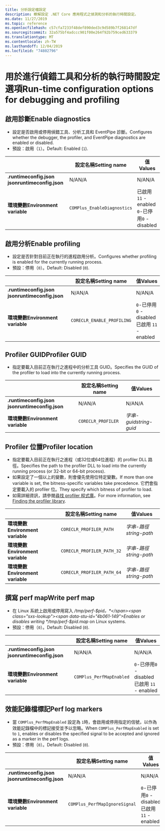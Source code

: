 ```yaml
---
title: 分析設定檔設定
description: 瞭解設定 .NET Core 應用程式之偵測和分析的執行時間設定。
ms.date: 11/27/2019
ms.topic: reference
ms.openlocfilehash: c57cfa7233f48def890ded3c9d589b7f268147df
ms.sourcegitcommit: 32a575bf4adccc901f00e264f92b759ced633379
ms.translationtype: MT
ms.contentlocale: zh-TW
ms.lasthandoff: 12/04/2019
ms.locfileid: "74802796"
---
```

# <a name="run-time-configuration-options-for-debugging-and-profiling"></a><span data-ttu-id="4b061-103">用於進行偵錯工具和分析的執行時間設定選項</span><span class="sxs-lookup"><span data-stu-id="4b061-103">Run-time configuration options for debugging and profiling</span></span>

## <a name="enable-diagnostics"></a><span data-ttu-id="4b061-104">啟用診斷</span><span class="sxs-lookup"><span data-stu-id="4b061-104">Enable diagnostics</span></span>

- <span data-ttu-id="4b061-105">設定是否啟用或停用偵錯工具、分析工具和 EventPipe 診斷。</span><span class="sxs-lookup"><span data-stu-id="4b061-105">Configures whether the debugger, the profiler, and EventPipe diagnostics are enabled or disabled.</span></span>
- <span data-ttu-id="4b061-106">預設：啟用（`1`）。</span><span class="sxs-lookup"><span data-stu-id="4b061-106">Default: Enabled (`1`).</span></span>

| | <span data-ttu-id="4b061-107">設定名稱</span><span class="sxs-lookup"><span data-stu-id="4b061-107">Setting name</span></span> | <span data-ttu-id="4b061-108">值</span><span class="sxs-lookup"><span data-stu-id="4b061-108">Values</span></span> |
| - | - | - |
| <span data-ttu-id="4b061-109">**.runtimeconfig.json json**</span><span class="sxs-lookup"><span data-stu-id="4b061-109">**runtimeconfig.json**</span></span> | <span data-ttu-id="4b061-110">N/A</span><span class="sxs-lookup"><span data-stu-id="4b061-110">N/A</span></span> | <span data-ttu-id="4b061-111">N/A</span><span class="sxs-lookup"><span data-stu-id="4b061-111">N/A</span></span> |
| <span data-ttu-id="4b061-112">**環境變數**</span><span class="sxs-lookup"><span data-stu-id="4b061-112">**Environment variable**</span></span> | `COMPlus_EnableDiagnostics` | <span data-ttu-id="4b061-113">已啟用 `1`</span><span class="sxs-lookup"><span data-stu-id="4b061-113">`1` - enabled</span></span><br/><span data-ttu-id="4b061-114">`0`-已停用</span><span class="sxs-lookup"><span data-stu-id="4b061-114">`0` - disabled</span></span> |

## <a name="enable-profiling"></a><span data-ttu-id="4b061-115">啟用分析</span><span class="sxs-lookup"><span data-stu-id="4b061-115">Enable profiling</span></span>

- <span data-ttu-id="4b061-116">設定是否針對目前正在執行的進程啟用分析。</span><span class="sxs-lookup"><span data-stu-id="4b061-116">Configures whether profiling is enabled for the currently running process.</span></span>
- <span data-ttu-id="4b061-117">預設：停用（`0`）。</span><span class="sxs-lookup"><span data-stu-id="4b061-117">Default: Disabled (`0`).</span></span>

| | <span data-ttu-id="4b061-118">設定名稱</span><span class="sxs-lookup"><span data-stu-id="4b061-118">Setting name</span></span> | <span data-ttu-id="4b061-119">值</span><span class="sxs-lookup"><span data-stu-id="4b061-119">Values</span></span> |
| - | - | - |
| <span data-ttu-id="4b061-120">**.runtimeconfig.json json**</span><span class="sxs-lookup"><span data-stu-id="4b061-120">**runtimeconfig.json**</span></span> | <span data-ttu-id="4b061-121">N/A</span><span class="sxs-lookup"><span data-stu-id="4b061-121">N/A</span></span> | <span data-ttu-id="4b061-122">N/A</span><span class="sxs-lookup"><span data-stu-id="4b061-122">N/A</span></span> |
| <span data-ttu-id="4b061-123">**環境變數**</span><span class="sxs-lookup"><span data-stu-id="4b061-123">**Environment variable**</span></span> | `CORECLR_ENABLE_PROFILING` | <span data-ttu-id="4b061-124">`0`-已停用</span><span class="sxs-lookup"><span data-stu-id="4b061-124">`0` - disabled</span></span><br/><span data-ttu-id="4b061-125">已啟用 `1`</span><span class="sxs-lookup"><span data-stu-id="4b061-125">`1` - enabled</span></span> |

## <a name="profiler-guid"></a><span data-ttu-id="4b061-126">Profiler GUID</span><span class="sxs-lookup"><span data-stu-id="4b061-126">Profiler GUID</span></span>

- <span data-ttu-id="4b061-127">指定要載入目前正在執行之進程中的分析工具 GUID。</span><span class="sxs-lookup"><span data-stu-id="4b061-127">Specifies the GUID of the profiler to load into the currently running process.</span></span>

| | <span data-ttu-id="4b061-128">設定名稱</span><span class="sxs-lookup"><span data-stu-id="4b061-128">Setting name</span></span> | <span data-ttu-id="4b061-129">值</span><span class="sxs-lookup"><span data-stu-id="4b061-129">Values</span></span> |
| - | - | - |
| <span data-ttu-id="4b061-130">**.runtimeconfig.json json**</span><span class="sxs-lookup"><span data-stu-id="4b061-130">**runtimeconfig.json**</span></span> | <span data-ttu-id="4b061-131">N/A</span><span class="sxs-lookup"><span data-stu-id="4b061-131">N/A</span></span> | <span data-ttu-id="4b061-132">N/A</span><span class="sxs-lookup"><span data-stu-id="4b061-132">N/A</span></span> |
| <span data-ttu-id="4b061-133">**環境變數**</span><span class="sxs-lookup"><span data-stu-id="4b061-133">**Environment variable**</span></span> | `CORECLR_PROFILER` | <span data-ttu-id="4b061-134">*字串-guid*</span><span class="sxs-lookup"><span data-stu-id="4b061-134">*string-guid*</span></span> |

## <a name="profiler-location"></a><span data-ttu-id="4b061-135">Profiler 位置</span><span class="sxs-lookup"><span data-stu-id="4b061-135">Profiler location</span></span>

- <span data-ttu-id="4b061-136">指定要載入目前正在執行之進程（或32位或64位進程）的 profiler DLL 路徑。</span><span class="sxs-lookup"><span data-stu-id="4b061-136">Specifies the path to the profiler DLL to load into the currently running process (or 32-bit or 64-bit process).</span></span>
- <span data-ttu-id="4b061-137">如果設定了一個以上的變數，則會優先使用位特定變數。</span><span class="sxs-lookup"><span data-stu-id="4b061-137">If more than one variable is set, the bitness-specific variables take precedence.</span></span> <span data-ttu-id="4b061-138">它們會指定要載入的 profiler 位。</span><span class="sxs-lookup"><span data-stu-id="4b061-138">They specify which bitness of profiler to load.</span></span>
- <span data-ttu-id="4b061-139">如需詳細資訊，請參閱[尋找 profiler 程式庫](https://github.com/dotnet/runtime/blob/master/docs/design/coreclr/profiling/Profiler%20Loading.md)。</span><span class="sxs-lookup"><span data-stu-id="4b061-139">For more information, see [Finding the profiler library](https://github.com/dotnet/runtime/blob/master/docs/design/coreclr/profiling/Profiler%20Loading.md).</span></span>

| | <span data-ttu-id="4b061-140">設定名稱</span><span class="sxs-lookup"><span data-stu-id="4b061-140">Setting name</span></span> | <span data-ttu-id="4b061-141">值</span><span class="sxs-lookup"><span data-stu-id="4b061-141">Values</span></span> |
| - | - | - |
| <span data-ttu-id="4b061-142">**環境變數**</span><span class="sxs-lookup"><span data-stu-id="4b061-142">**Environment variable**</span></span> | `CORECLR_PROFILER_PATH` | <span data-ttu-id="4b061-143">*字串-路徑*</span><span class="sxs-lookup"><span data-stu-id="4b061-143">*string-path*</span></span> |
| <span data-ttu-id="4b061-144">**環境變數**</span><span class="sxs-lookup"><span data-stu-id="4b061-144">**Environment variable**</span></span> | `CORECLR_PROFILER_PATH_32` | <span data-ttu-id="4b061-145">*字串-路徑*</span><span class="sxs-lookup"><span data-stu-id="4b061-145">*string-path*</span></span> |
| <span data-ttu-id="4b061-146">**環境變數**</span><span class="sxs-lookup"><span data-stu-id="4b061-146">**Environment variable**</span></span> | `CORECLR_PROFILER_PATH_64` | <span data-ttu-id="4b061-147">*字串-路徑*</span><span class="sxs-lookup"><span data-stu-id="4b061-147">*string-path*</span></span> |

## <a name="write-perf-map"></a><span data-ttu-id="4b061-148">撰寫 perf map</span><span class="sxs-lookup"><span data-stu-id="4b061-148">Write perf map</span></span>

- <span data-ttu-id="4b061-149">在 Linux 系統上啟用或停用寫入 */tmp/perf-$pid。*</span><span class="sxs-lookup"><span data-stu-id="4b061-149">Enables or disables writing */tmp/perf-$pid.map* on Linux systems.</span></span>
- <span data-ttu-id="4b061-150">預設：停用（`0`）。</span><span class="sxs-lookup"><span data-stu-id="4b061-150">Default: Disabled (`0`).</span></span>

| | <span data-ttu-id="4b061-151">設定名稱</span><span class="sxs-lookup"><span data-stu-id="4b061-151">Setting name</span></span> | <span data-ttu-id="4b061-152">值</span><span class="sxs-lookup"><span data-stu-id="4b061-152">Values</span></span> |
| - | - | - |
| <span data-ttu-id="4b061-153">**.runtimeconfig.json json**</span><span class="sxs-lookup"><span data-stu-id="4b061-153">**runtimeconfig.json**</span></span> | <span data-ttu-id="4b061-154">N/A</span><span class="sxs-lookup"><span data-stu-id="4b061-154">N/A</span></span> | <span data-ttu-id="4b061-155">N/A</span><span class="sxs-lookup"><span data-stu-id="4b061-155">N/A</span></span> |
| <span data-ttu-id="4b061-156">**環境變數**</span><span class="sxs-lookup"><span data-stu-id="4b061-156">**Environment variable**</span></span> | `COMPlus_PerfMapEnabled` | <span data-ttu-id="4b061-157">`0`-已停用</span><span class="sxs-lookup"><span data-stu-id="4b061-157">`0` - disabled</span></span><br/><span data-ttu-id="4b061-158">已啟用 `1`</span><span class="sxs-lookup"><span data-stu-id="4b061-158">`1` - enabled</span></span> |

## <a name="perf-log-markers"></a><span data-ttu-id="4b061-159">效能記錄檔標記</span><span class="sxs-lookup"><span data-stu-id="4b061-159">Perf log markers</span></span>

- <span data-ttu-id="4b061-160">當 `COMPlus_PerfMapEnabled` 設定為 `1`時，會啟用或停用指定的信號，以作為效能記錄檔中的標記接受並予以忽略。</span><span class="sxs-lookup"><span data-stu-id="4b061-160">When `COMPlus_PerfMapEnabled` is set to `1`, enables or disables the specified signal to be accepted and ignored as a marker in the perf logs.</span></span>
- <span data-ttu-id="4b061-161">預設：停用（`0`）。</span><span class="sxs-lookup"><span data-stu-id="4b061-161">Default: Disabled (`0`).</span></span>

| | <span data-ttu-id="4b061-162">設定名稱</span><span class="sxs-lookup"><span data-stu-id="4b061-162">Setting name</span></span> | <span data-ttu-id="4b061-163">值</span><span class="sxs-lookup"><span data-stu-id="4b061-163">Values</span></span> |
| - | - | - |
| <span data-ttu-id="4b061-164">**.runtimeconfig.json json**</span><span class="sxs-lookup"><span data-stu-id="4b061-164">**runtimeconfig.json**</span></span> | <span data-ttu-id="4b061-165">N/A</span><span class="sxs-lookup"><span data-stu-id="4b061-165">N/A</span></span> | <span data-ttu-id="4b061-166">N/A</span><span class="sxs-lookup"><span data-stu-id="4b061-166">N/A</span></span> |
| <span data-ttu-id="4b061-167">**環境變數**</span><span class="sxs-lookup"><span data-stu-id="4b061-167">**Environment variable**</span></span> | `COMPlus_PerfMapIgnoreSignal` | <span data-ttu-id="4b061-168">`0`-已停用</span><span class="sxs-lookup"><span data-stu-id="4b061-168">`0` - disabled</span></span><br/><span data-ttu-id="4b061-169">已啟用 `1`</span><span class="sxs-lookup"><span data-stu-id="4b061-169">`1` - enabled</span></span> |
